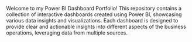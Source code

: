 Welcome to my Power BI Dashboard Portfolio! This repository contains a collection of interactive dashboards created using Power BI, showcasing various data insights and visualizations. Each dashboard is designed to provide clear and actionable insights into different aspects of the business operations, leveraging data from multiple sources.
